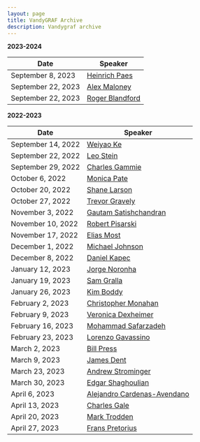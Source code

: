 ```yaml
---
layout: page
title: VandyGRAF Archive 
description: Vandygraf archive 
---
```


**2023-2024**

| Date         | Speaker                                                      |
|--------------|--------------------------------------------------------------|
| September 8, 2023  | <a href="archived-speakers/heinrich-paes"> Heinrich Paes </a>    |
| September 22, 2023 | <a href="archived-speakers/alex-maloney"> Alex Maloney </a>      |
| September 22, 2023 | <a href="archived-speakers/roger-blandford"> Roger Blandford </a>|


**2022-2023**

| Date         | Speaker                                                      |
|--------------|--------------------------------------------------------------|
| September 14, 2022 | <a href="archived-speakers/2022-2023/weiyao-ke"> Weiyao Ke </a>                         |
| September 22, 2022 | <a href="archived-speakers/2022-2023/leo-stein"> Leo Stein </a>                         |
| September 29, 2022 | <a href="archived-speakers/2022-2023/charles-gammie"> Charles Gammie </a>               |
| October 6, 2022    | <a href="archived-speakers/2022-2023/monica-pate"> Monica Pate </a>                     |
| October 20, 2022   | <a href="archived-speakers/2022-2023/shane-larson"> Shane Larson </a>                   |
| October 27, 2022   | <a href="archived-speakers/2022-2023/trevor-gravely"> Trevor Gravely </a>               |
| November 3, 2022   | <a href="archived-speakers/2022-2023/gautam-satishchandran"> Gautam Satishchandran </a> |
| November 10, 2022  | <a href="archived-speakers/2022-2023/robert-pisarski"> Robert Pisarski </a>             |
| November 17, 2022  | <a href="archived-speakers/2022-2023/elias-most"> Elias Most </a>                       |
| December 1, 2022   | <a href="archived-speakers/2022-2023/michael-johnson"> Michael Johnson </a>             |
| December 8, 2022   | <a href="archived-speakers/2022-2023/daniel-kapec"> Daniel Kapec </a>                   |
| January 12, 2023   | <a href="archived-speakers/2022-2023/jorge-noronha"> Jorge Noronha </a>                 |
| January 19, 2023   | <a href="archived-speakers/2022-2023/sam-gralla"> Sam Gralla </a>                       |
| January 26, 2023   | <a href="archived-speakers/2022-2023/kim-boddy"> Kim Boddy </a>                         |
| February 2, 2023   | <a href="archived-speakers/2022-2023/christopher-monahan"> Christopher Monahan </a>     |
| February 9, 2023   | <a href="archived-speakers/2022-2023/veronica-dexheimer"> Veronica Dexheimer </a>       |
| February 16, 2023  | <a href="archived-speakers/2022-2023/mohammad-safarzadeh"> Mohammad Safarzadeh </a>     |
| February 23, 2023  | <a href="archived-speakers/2022-2023/lorenzo-gavassino"> Lorenzo Gavassino </a>         |
| March 2, 2023      | <a href="archived-speakers/2022-2023/bill-press"> Bill Press </a>                       |
| March 9, 2023      | <a href="archived-speakers/2022-2023/james-dent"> James Dent </a>                       |
| March 23, 2023     | <a href="archived-speakers/2022-2023/andrew-strominger"> Andrew Strominger </a>         |
| March 30, 2023     | <a href="archived-speakers/2022-2023/edgar-shaghoulian"> Edgar Shaghoulian </a>         |
| April 6, 2023      | <a href="archived-speakers/2022-2023/alejandro-cardenas-avendano"> Alejandro Cardenas-Avendano </a>         |
| April 13, 2023     | <a href="archived-speakers/2022-2023/charles-gale"> Charles Gale </a>         |
| April 20, 2023     | <a href="archived-speakers/2022-2023/mark-trodden"> Mark Trodden </a>         |
| April 27, 2023     | <a href="archived-speakers/2022-2023/frans-pretorius"> Frans Pretorius </a>         |
